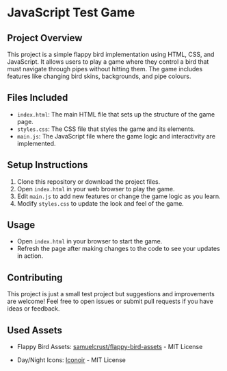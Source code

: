 # JavaScript Test Game

## Project Overview
This project is a simple flappy bird implementation using HTML, CSS, and JavaScript. It allows users to play a game where they control a bird that must navigate through pipes without hitting them. The game includes features like changing bird skins, backgrounds, and pipe colours.

## Files Included
- `index.html`: The main HTML file that sets up the structure of the game page.
- `styles.css`: The CSS file that styles the game and its elements.
- `main.js`: The JavaScript file where the game logic and interactivity are implemented.

## Setup Instructions
1. Clone this repository or download the project files.
2. Open `index.html` in your web browser to play the game.
3. Edit `main.js` to add new features or change the game logic as you learn.
4. Modify `styles.css` to update the look and feel of the game.

## Usage
- Open `index.html` in your browser to start the game.
- Refresh the page after making changes to the code to see your updates in action.

## Contributing
This project is just a small test project but suggestions and improvements are welcome! Feel free to open issues or submit pull requests if you have ideas or feedback.

## Used Assets
- Flappy Bird Assets: [samuelcrust/flappy-bird-assets](https://github.com/samuelcust/flappy-bird-assets/tree/master) - MIT License

- Day/Night Icons: [Iconoir](https://iconoir.com) - MIT License